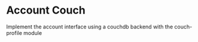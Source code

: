 # Account Couch
Implement the account interface using a couchdb backend with the couch-profile module
